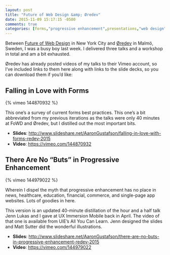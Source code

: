 ```yaml
---
layout: post
title: "Future of Web Design &amp; Øredev"
date: 2015-11-09 15:17:15 -0500
comments: true
categories: [forms,"progressive enhancement",presentations,"web design"]
---
```


Between [Future of Web Design](https://futureofwebdesign.com/nyc-2015/) in New York City and [Øredev](http://lanyrd.com/2015/oredev/) in Malmö, Sweden, I was a busy boy last week. I delivered three talks and a workshop in total and am a bit exhausted.

<!-- more -->

Øredev has already posted videos of my talks to their Vimeo account, so I’ve included links to them here along with links to the slide decks, so you can download them if you’d like:

## Falling in Love with Forms

{% vimeo 144870932 %}

This one’s a survey of current forms best practices. This one’s a bit abbreviated from my previous iterations as the talks were only 40 minutes at FoWD and Øredev, but I distilled out the most important bits.

* **Slides**: http://www.slideshare.net/AaronGustafson/falling-in-love-with-forms-redev-2015
* **Video**: https://vimeo.com/144870932

## There Are No “Buts” in Progressive Enhancement

{% vimeo 144979022 %}

Wherein I dispel the myth that progressive enhancement has no place in news, healthcare, education, financial, commerce, and single-page app websites. Lots of goodies in here.

This version is an updated 40-minute distillation of the hour and a half talk Jenn Lukas and I gave at UX Immersion Mobile back in April. The video of that one is available from UIE’s All You Can Learn. Jenn designed the slides and Matt Sutter did the wonderful illustrations.

* **Slides**: http://www.slideshare.net/AaronGustafson/there-are-no-buts-in-progressive-enhancement-redev-2015
* **Video**: https://vimeo.com/144979022